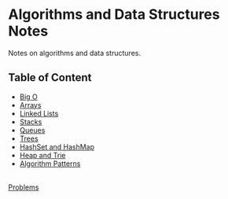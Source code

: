 # Algorithms and Data Structures Notes

Notes on algorithms and data structures.

## Table of Content

<ul>
    <li><a href="./01 - Big O/">Big O</a></li>
    <li><a href="./02 - Arrays/">Arrays</a></li>
    <li><a href="./03 - Linked Lists/">Linked Lists</a></li>
    <li><a href="./04 - Stacks/">Stacks</a></li>
    <li><a href="./05 - Queues/">Queues</a></li>
    <li><a href="./06 - Trees/">Trees</a></li>
    <li><a href="./08 - HashSet and HashMap">HashSet and HashMap</a></li>
    <li><a href="./09 - Heap and Trie/">Heap and Trie</a></li>
    <li><a href="./10 - Algorithm Patterns/">Algorithm Patterns</a></li>
</ul>
<br>
<a href="./Problems/">Problems</a>
